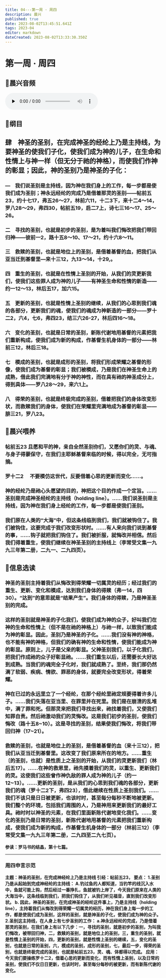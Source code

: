 ```yaml
---
title: 04---第一周 · 周四
description: 晨兴
published: true
date: 2023-08-02T13:45:51.641Z
tags: 2023-04
editor: markdown
dateCreated: 2023-08-02T13:33:30.350Z
---
```


# 第一周 · 周四
## 🎵晨兴音频
<audio id="audio" controls="" preload="none">
      <source id="mp3" src="/2023-04/week1/week1day4.mp3">
</audio>

## 📖纲目

## **肆    神圣的圣别，在完成神圣的经纶上乃是主持线，为要神圣的使我们子化，使我们成为神的儿子，在生命和性情上与神一样（但无分于祂的神格），而使我们作神的彰显；因此，神的圣别乃是神圣的子化：**

### —    我们说圣别是主持线，因为神在我们身上的工作，每一步都是使我们成为圣别；神永远经纶的完成乃是借着那灵的圣别——帖前五23，约十七17，弗五26～27，林前六11，十二3下，来十二4～14，罗八28～29，弗四30，帖前五19，启二7上，诗七三16～17、25～26。

### 二    寻找的圣别，也就是初步的圣别，是为着叫我们悔改把我们带回归神——彼前一2，路十五8～10、17～21，约十六8～11。

### 三    救赎的圣别，也就是地位上的圣别，是借着基督的血，把我们从亚当迁到基督里—来十三12，九13～14，十29,。

### 四    重生的圣别，也就是在性情上圣别的开始，从我们的灵更新我们，使我们这些罪人成为神的儿子——有神圣生命和性情的新造——约一12～13，林后五17，加六15。

### 五    更新的圣别，也就是性情上圣别的继续，从我们的心思到我们魂的各部分，更新我们的魂，使我们的魂成为神新造的一部分——罗十二2，六4，七6，弗四23，结三六26-27，林后四16～18。

### 六    变化的圣别，也就是日常的圣别，新陈代谢地用基督的元素把我们重新构成，使我们成为新的构成，作基督生机身体的一部分——林前三12，林后三18。

### 七    模成的圣别，也就是成形的圣别，将我们形成荣耀之基督的形像，使我们成为基督的彰显；我们被模成，乃是我们在神圣生命上的成熟，借此我们完满地有分于神的神性，而在具有祂的神圣成分上，得到具体——罗八28～29，来六1上。

### 八    得荣的圣别，也就是终极完成的圣别，借着把我们的身体改变形状，而救赎我们的身体，使我们在荣耀里完满地成为基督的彰显——腓三21，罗八23。

## 📖晨兴喂养

### **帖前五23** **且愿和平的神，亲自全然圣别你们，又愿你们的灵、与魂、与身子得蒙保守，在我们主耶稣基督来临的时候，得以完全，无可指摘。**

### **罗十二2**　 **不要模仿这世代，反要借着心思的更新而变化……。**

### 神的经纶乃是祂心头愿望的目的，神把这个目的作成一个定旨。……圣别是完成神圣经纶的主持线（holding line）。……我们说圣别是主持线，因为神在我们身上经纶的工作，每一步都是使我们圣别。

### 我们原在人类的“大海”中，但这条线临到我们，我们就被钩住了。我们被钩住，这要完成于我们改变形状时。……有人来向我们说到基督的事，……钩子就把我们钩住了。我们被折服，就悔改并相信。然后我们得着重生，使我们继续在神圣圣别的主持线上（李常受文集一九九三年第二册，二九一、二九四页）。

## 📖信息选读

### 神圣的圣别主持着我们从悔改到得荣耀一切属灵的经历；经过我们的重生、更新、变化和模成，达到我们身体的得赎（弗一14，四30）。“达到”的意思就是“结果产生”。我们身体的得赎，乃是神圣圣别的完成。

### 这样的圣别就是神圣的子化我们，使我们成为神的众子，好叫我们在神的生命和性情上（但不是在祂的神格上）与祂一样，以致我们能成为神的彰显。因此，圣别乃是神圣的子化。……我们没有神的神格，也不能有神的神格，但我们的确有神的生命和性情，使我们能成为神的彰显。原则上，儿子是父亲的彰显。父神圣别我们，以子化我们，把我们作成祂的众子好彰显祂。……我们重生以后，还需要长大好达到成熟。当我们的魂完全子化时，我们就成熟了。至终，我们那仍然满了软弱、疾病、情欲、罪恶的身体，就要完全改变形状，得着荣耀。

### 神在已过的永远里立了一个经纶，在那个经纶里祂定规要得着许多儿子。……我们失落在亚当里、在罪里并在死里。我们是在崩溃的乱堆中，满了罪和死。但那灵来把我们寻找出来，祂找着我们，又使我们知罪自责。然后祂激动我们的灵悔改。这是我们初步的圣别，使我们悔改（路十五8~10）。这是寻找的圣别，结果使我们悔改，将我们带回归神（17~21）。

### 救赎的圣别，也就是地位上的圣别，是借着基督的血（来十三12），把我们从亚当迁到基督里。这改变了我们原来所在的地方。……重生〔的圣别，也就〕是性质上之圣别的开始，从我们的灵更新我们（林后五17）。……在神的救恩里，祂先摸着我们的灵，以重生、更新我们的灵。这使我们这些曾作神仇敌的罪人成为神的儿子（约一12~13）。……更新的圣别，是从我们的心思到我们魂的各部分，更新我们的魂（罗十二2下，弗四23），借此继续在性质上圣别我们。……我们不该只是日日被更新，也该时时，甚至每分每秒不断地被更新。我们整个的环境，包括我们周围的人，乃是神用来更新我们的最好工具。祂时时以神圣的元素，在我们里面新陈代谢地变化我们。……变化的圣别乃是日常的圣别，新陈代谢地用基督的元素把我们重新构成，使我们成为新的构成，作基督生机身体的一部分（林前三12）（李常受文集一九九三年第二册，二九四至二九七页）。
**参读：罗马书的结晶，第十七篇。**

---
### 周四申言示范
**主题：神圣的圣别，在完成神经纶上乃是主持线
引经：帖前五23，
要点：
1.圣别乃是从起始到完成神经纶的主持线：
A.钓过鱼的人都知道，当钓竿的线沉入水中，鱼就可能上钩，然后经过一番挣扎，鱼就被钓上岸了，今天我们原来在人类的大海当中，这条线临到我们，把我们钩住了，从我们听见福音，直到我们改变形状。
b. 因此，神圣的圣别，在完成神圣的经纶这件事上，乃是主持线（holding line），主持着我们从悔改到得荣耀一切属灵的经历，神在我们身上每一步的工作，都是使我们成为圣别，这样的圣别，就是神圣的子化，使我们成为神的众子。
2.圣别这主持线，在人身上有七步圣别的工作：
a.神永远经纶的完成，乃是借着那灵的圣别，在我们身上有以下几步：一，寻找的圣别，就是初步的圣别，为叫我们悔改，被带回归神，二，救赎的圣别，就是地位上的圣别，三，重生的圣别，就是性情上圣别的开始，四，更新的圣别，就是性情上圣别的继续，五，变化的圣别，也就是日常的圣别，六，模成的圣别，成形的圣别，七，最后一步，得荣的圣别，也就是终极完成的圣别，也就是帖前五23，灵、魂、体都得以完成。
应用：今天我们要操练罗十二2，借着心思的更新而变化，而有性情上圣别，以及日常的圣别，使我们不仅日日更新，也该时时，甚至每分每秒的被更新，而有新陈代谢的变化。**
<!-- Google tag (gtag.js) -->
<script async src="https://www.googletagmanager.com/gtag/js?id=G-1P8709Z16T"></script>
<script>
  window.dataLayer = window.dataLayer || [];
  function gtag(){dataLayer.push(arguments);}
  gtag('js', new Date());

  gtag('config', 'G-1P8709Z16T');
</script>